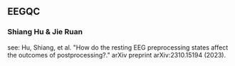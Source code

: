 ## EEGQC
### Shiang Hu & Jie Ruan </br>
see: Hu, Shiang, et al. "How do the resting EEG preprocessing states affect the outcomes of postprocessing?." arXiv preprint arXiv:2310.15194 (2023).
